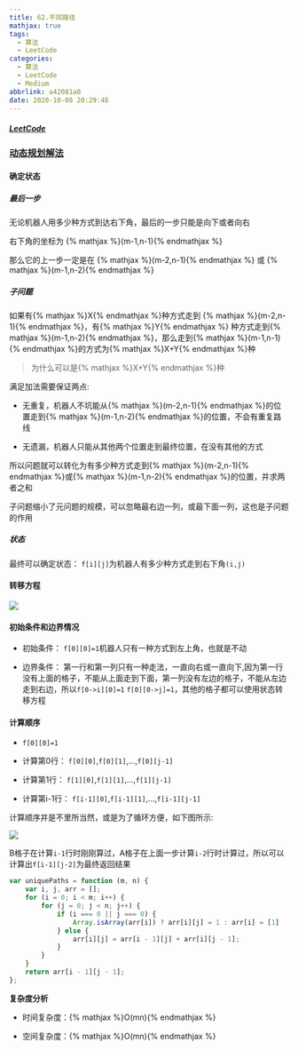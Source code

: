 ```yaml
---
title: 62.不同路径
mathjax: true
tags:
  - 算法
  - LeetCode
categories:
  - 算法
  - LeetCode
  - Medium
abbrlink: a42081a0
date: 2020-10-08 20:29:48
---
```


##### [LeetCode](https://leetcode-cn.com/problems/unique-paths/)

### [动态规划解法](/posts/68932b1a)

#### 确定状态

##### 最后一步

无论机器人用多少种方式到达右下角，最后的一步只能是向下或者向右

右下角的坐标为 {% mathjax %}(m-1,n-1){% endmathjax %}

那么它的上一步一定是在 {% mathjax %}(m-2,n-1){% endmathjax %} 或 {% mathjax %}(m-1,n-2){% endmathjax %}

##### 子问题

如果有{% mathjax %}X{% endmathjax %}种方式走到 {% mathjax %}(m-2,n-1){% endmathjax %}，有{% mathjax %}Y{% endmathjax %} 种方式走到{% mathjax %}(m-1,n-2){% endmathjax %}，那么走到{% mathjax %}(m-1,n-1){% endmathjax %}的方式为{% mathjax %}X+Y{% endmathjax %}种

> 为什么可以是{% mathjax %}X+Y{% endmathjax %}种

满足加法需要保证两点:

+ 无重复，机器人不坑能从{% mathjax %}(m-2,n-1){% endmathjax %}的位置走到{% mathjax %}(m-1,n-2){% endmathjax %}的位置，不会有重复路线

+ 无遗漏，机器人只能从其他两个位置走到最终位置，在没有其他的方式

所以问题就可以转化为有多少种方式走到{% mathjax %}(m-2,n-1){% endmathjax %}或{% mathjax %}(m-1,n-2){% endmathjax %}的位置，并求两者之和

子问题缩小了元问题的规模，可以忽略最右边一列，或最下面一列，这也是子问题的作用

##### 状态

最终可以确定状态： `f[i][j]`为机器人有多少种方式走到右下角`(i,j)`

#### 转移方程

![](0001.png)

#### 初始条件和边界情况

+ 初始条件： `f[0][0]=1`机器人只有一种方式到左上角，也就是不动

+ 边界条件： 第一行和第一列只有一种走法，一直向右或一直向下,因为第一行没有上面的格子，不能从上面走到下面，第一列没有左边的格子，不能从左边走到右边，所以`f[0->i][0]=1` `f[0][0->j]=1`，其他的格子都可以使用状态转移方程

#### 计算顺序

+ `f[0][0]=1`

+ 计算第0行： `f[0][0]`,`f[0][1]`,...,`f[0][j-1]`

+ 计算第1行： `f[1][0]`,`f[1][1]`,...,`f[1][j-1]`

+ 计算第i-1行： `f[i-1][0]`,`f[i-1][1]`,...,`f[i-1][j-1]`

计算顺序并是不里所当然，或是为了循环方便，如下图所示:

![](0002.png)

B格子在计算`i-1`行时刚刚算过，A格子在上面一步计算`i-2`行时计算过，所以可以计算出`f[i-1][j-2]`为最终返回结果

```javascript
var uniquePaths = function (m, n) {
    var i, j, arr = [];
    for (i = 0; i < m; i++) {
        for (j = 0; j < n; j++) {
            if (i === 0 || j === 0) {
                Array.isArray(arr[i]) ? arr[i][j] = 1 : arr[i] = [1]
            } else {
                arr[i][j] = arr[i - 1][j] + arr[i][j - 1];
            }
        }
    }
    return arr[i - 1][j - 1];
};
```

**复杂度分析**

+ 时间复杂度：{% mathjax %}O(mn){% endmathjax %}

+ 空间复杂度：{% mathjax %}O(mn){% endmathjax %}